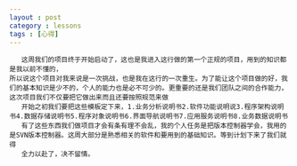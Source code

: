 ```yaml
---
layout : post
category : lessons
tags : [心得]
---
```

       这周我们的项目终于开始启动了，这也是我进入这行做的第一个正规的项目，用到的知识都是我以前不懂的，
	所以说这个项目对我来说是一次挑战，也是我在这行的一次重生。为了能让这个项目做的好，我们的基本知识是少不的，个人的能力也是必不可少的。更重要的还是我们团队之间的合作能力，这次项目我们不仅要把它做出来而且还要按照规范来做
	   开始之初我们要把这些模板定下来，1.业务分析说明书2.软件功能说明说3.程序架构说明书4.数据存储说明书5.程序对象说明书6.界面导航说明书7.应用服务说明书8.业务数据说明书
	   有了这些东西我们做项目才会有条有理不会乱，我的个人任务是把版本控制器学会，我用的是SVN版本控制器。这周大部分是熟悉相关的软件和要用到的基础知识。等到计划下来了我们就得
	   全力以赴了，决不留情。

